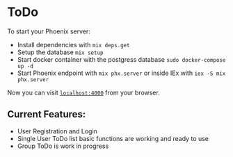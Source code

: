 # ToDo

To start your Phoenix server:

  * Install dependencies with `mix deps.get`
  * Setup the database `mix setup`
  * Start docker container with the postgress database `sudo docker-compose up -d`
  * Start Phoenix endpoint with `mix phx.server` or inside IEx with `iex -S mix phx.server`

Now you can visit [`localhost:4000`](http://localhost:4000) from your browser.

## Current Features:

  * User Registration and Login
  * Single User ToDo list basic functions are working and ready to use
  * Group ToDo is work in progress
